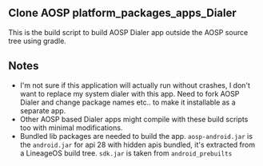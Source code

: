 ## Clone AOSP platform_packages_apps_Dialer

This is the build script to build AOSP Dialer app outside the AOSP source tree using gradle.



## Notes

* I'm not sure if this application will actually run without crashes, I don't want to replace my system dialer with this app. Need to fork AOSP Dialer and change package names etc.. to make it installable as a separate app.
* Other AOSP based Dialer apps might compile with these build scripts too with minimal modifications.
* Bundled lib packages are needed to build the app. `aosp-android.jar` is the `android.jar` for api 28 with hidden apis bundled, it's extracted from a LineageOS build tree. `sdk.jar` is taken from `android_prebuilts`
